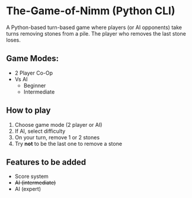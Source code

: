 # The-Game-of-Nimm (Python CLI)

A Python-based turn-based game where players (or AI opponents) take turns removing stones from a pile. The player who removes the last stone loses.

## Game Modes:

- 2 Player Co-Op
- Vs AI
  - Beginner
  - Intermediate

## How to play

1. Choose game mode (2 player or AI)
2. If AI, select difficulty
3. On your turn, remove 1 or 2 stones
4. Try **not** to be the last one to remove a stone

## Features to be added

- Score system
- ~~AI (intermediate)~~
- AI (expert)
